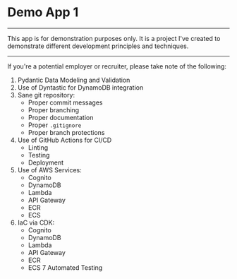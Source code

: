 # Demo App 1

---

This app is for demonstration purposes only.
It is a project I've created to demonstrate different development principles and techniques.

---

If you're a potential employer or recruiter, please take note of the following:
1. Pydantic Data Modeling and Validation
2. Use of Dyntastic for DynamoDB integration
3. Sane git repository:
   * Proper commit messages
   * Proper branching
   * Proper documentation
   * Proper `.gitignore`
   * Proper branch protections
4. Use of GitHub Actions for CI/CD
   * Linting
   * Testing
   * Deployment
5. Use of AWS Services:
   * Cognito
   * DynamoDB
   * Lambda
   * API Gateway
   * ECR
   * ECS
6. IaC via CDK:
   * Cognito
   * DynamoDB
   * Lambda
   * API Gateway
   * ECR
   * ECS
7 Automated Testing